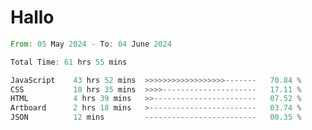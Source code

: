 # Hallo
<!--START_SECTION:waka-->

```rust
From: 05 May 2024 - To: 04 June 2024

Total Time: 61 hrs 55 mins

JavaScript    43 hrs 52 mins  >>>>>>>>>>>>>>>>>>-------   70.84 %
CSS           10 hrs 35 mins  >>>>---------------------   17.11 %
HTML          4 hrs 39 mins   >>-----------------------   07.52 %
Artboard      2 hrs 18 mins   >------------------------   03.74 %
JSON          12 mins         -------------------------   00.35 %
```

<!--END_SECTION:waka-->

